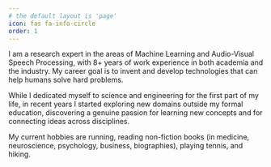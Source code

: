 ```yaml
---
# the default layout is 'page'
icon: fas fa-info-circle
order: 1
---
```


I am a research expert in the areas of Machine Learning and Audio-Visual Speech Processing, with 8+ years of work experience in both academia and the industry. My career goal is to invent and develop technologies that can help humans solve hard problems. 

While I dedicated myself to science and engineering for the first part of my life, in recent years I started exploring new domains outside my formal education, discovering a genuine passion for learning new concepts and for connecting ideas across disciplines. 

My current hobbies are running, reading non-fiction books (in medicine, neuroscience, psychology, business, biographies), playing tennis, and hiking.


